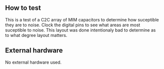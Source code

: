 <!---

This file is used to generate your project datasheet. Please fill in the information below and delete any unused
sections.

You can also include images in this folder and reference them in the markdown. Each image must be less than
512 kb in size, and the combined size of all images must be less than 1 MB.
-->


## How to test

This is a test of a C2C array of MIM capacitors to determine how suceptible they are to noise.
Clock the digital pins to see what areas are most suceptible to noise. This layout was done intentionaly bad to determine as to what degree layout matters.

## External hardware

No external hardware used.
